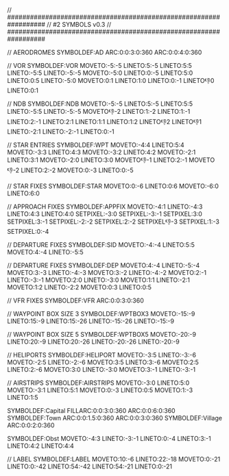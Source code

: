 // ##################################################################
//                 #2 SYMBOLS v0.3
// ##################################################################

// AERODROMES
SYMBOLDEF:AD
ARC:0:0:3:0:360
ARC:0:0:4:0:360

// VOR
SYMBOLDEF:VOR
MOVETO:-5:-5
LINETO:5:-5
LINETO:5:5
LINETO:-5:5
LINETO:-5:-5
MOVETO:-5:0
LINETO:0:-5
LINETO:5:0
LINETO:0:5
LINETO:-5:0
MOVETO:0:1
LINETO:1:0
LINETO:0:-1
LINETO:-1:0
LINETO:0:1

// NDB
SYMBOLDEF:NDB
MOVETO:-5:-5
LINETO:5:-5
LINETO:5:5
LINETO:-5:5
LINETO:-5:-5
MOVETO:-1:-2
LINETO:1:-2
LINETO:1:-1
LINETO:2:-1
LINETO:2:1
LINETO:1:1
LINETO:1:2
LINETO:-1:2
LINETO:-1:1
LINETO:-2:1
LINETO:-2:-1
LINETO:0:-1

// STAR ENTRIES
SYMBOLDEF:WPT
MOVETO:-4:4
LINETO:5:4
MOVETO:-3:3
LINETO:4:3
MOVETO:-3:2
LINETO:4:2
MOVETO:-2:1
LINETO:3:1
MOVETO:-2:0
LINETO:3:0
MOVETO:-1:-1
LINETO:2:-1
MOVETO:-1:-2
LINETO:2:-2
MOVETO:0:-3
LINETO:0:-5

// STAR FIXES
SYMBOLDEF:STAR
MOVETO:0:-6
LINETO:0:6
MOVETO:-6:0
LINETO:6:0

// APPROACH FIXES
SYMBOLDEF:APPFIX
MOVETO:-4:1
LINETO:-4:3
LINETO:4:3
LINETO:4:0
SETPIXEL:-3:0
SETPIXEL:-3:-1
SETPIXEL:3:0
SETPIXEL:3:-1
SETPIXEL:-2:-2
SETPIXEL:2:-2
SETPIXEL:-1:-3
SETPIXEL:1:-3
SETPIXEL:0:-4

// DEPARTURE FIXES
SYMBOLDEF:SID
MOVETO:-4:-4
LINETO:5:5
MOVETO:4:-4
LINETO:-5:5

// DEPARTURE FIXES
SYMBOLDEF:DEP
MOVETO:4:-4
LINETO:-5:-4
MOVETO:3:-3
LINETO:-4:-3
MOVETO:3:-2
LINETO:-4:-2
MOVETO:2:-1
LINETO:-3:-1
MOVETO:2:0
LINETO:-3:0
MOVETO:1:1
LINETO:-2:1
MOVETO:1:2
LINETO:-2:2
MOVETO:0:3
LINETO:0:5

// VFR FIXES
SYMBOLDEF:VFR
ARC:0:0:3:0:360

// WAYPOINT BOX SIZE 3
SYMBOLDEF:WPTBOX3
MOVETO:-15:-9
LINETO:15:-9
LINETO:15:-26
LINETO:-15:-26
LINETO:-15:-9

// WAYPOINT BOX SIZE 5
SYMBOLDEF:WPTBOX5
MOVETO:-20:-9
LINETO:20:-9
LINETO:20:-26
LINETO:-20:-26
LINETO:-20:-9

// HELIPORTS
SYMBOLDEF:HELIPORT
MOVETO:-3:5
LINETO:-3:-6
MOVETO:-2:5
LINETO:-2:-6
MOVETO:3:5
LINETO:3:-6
MOVETO:2:5
LINETO:2:-6
MOVETO:3:0
LINETO:-3:0
MOVETO:3:-1
LINETO:-3:-1

// AIRSTRIPS
SYMBOLDEF:AIRSTRIPS
MOVETO:-3:0
LINETO:5:0
MOVETO:-3:1
LINETO:5:1
MOVETO:0:-3
LINETO:0:5
MOVETO:1:-3
LINETO:1:5

SYMBOLDEF:Capital
FILLARC:0:0:3:0:360
ARC:0:0:6:0:360
SYMBOLDEF:Town
ARC:0:0:1.5:0:360
ARC:0:0:3:0:360
SYMBOLDEF:Village
ARC:0:0:2:0:360

SYMBOLDEF:Obst
MOVETO:-4:3
LINETO:-3:-1
LINETO:0:-4
LINETO:3:-1
LINETO:4:2
LINETO:4:4

// LABEL
SYMBOLDEF:LABEL
MOVETO:10:-6
LINETO:22:-18
MOVETO:0:-21
LINETO:0:-42
LINETO:54:-42
LINETO:54:-21
LINETO:0:-21